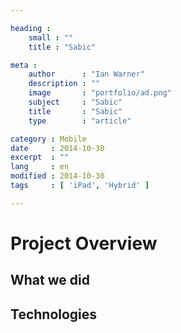 ```yaml
---

heading :
    small : ""
    title : "Sabic"

meta :
    author      : "Ian Warner"
    description : ""
    image       : "portfolio/ad.png"
    subject     : "Sabic"
    title       : "Sabic"
    type        : "article"

category : Mobile
date     : 2014-10-30
excerpt  : ""
lang     : en
modified : 2014-10-30
tags     : [ 'iPad', 'Hybrid' ]

---
```


# Project Overview

## What we did

## Technologies
